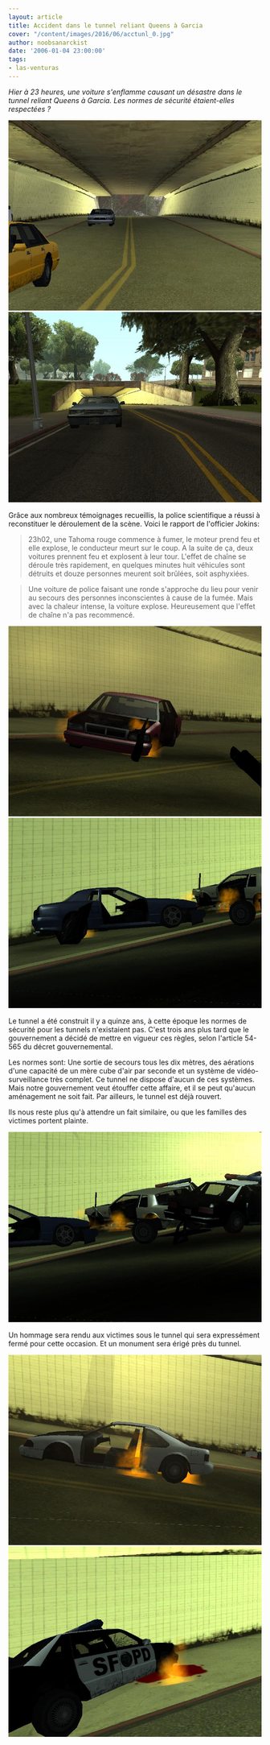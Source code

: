 ```yaml
---
layout: article
title: Accident dans le tunnel reliant Queens à Garcia
cover: "/content/images/2016/06/acctunl_0.jpg"
author: noobsanarckist
date: '2006-01-04 23:00:00'
tags:
- las-venturas
---
```


_Hier à 23 heures, une voiture s'enflamme causant un désastre dans le tunnel reliant Queens à Garcia. Les normes de sécurité étaient-elles respectées ?_

![](/content/images/2005/01/acctunl.jpg)
![](/content/images/2005/01/acctunl2.jpg)

Grâce aux nombreux témoignages recueillis, la police scientifique a réussi à reconstituer le déroulement de la scène. Voici le rapport de l'officier Jokins:

> 23h02, une Tahoma rouge commence à fumer, le moteur prend feu et elle explose, le conducteur meurt sur le coup. A la suite de ça, deux voitures prennent feu et explosent à leur tour. L'effet de chaîne se déroule très rapidement, en quelques minutes huit véhicules sont détruits et douze personnes meurent soit brûlées, soit asphyxiées.

> Une voiture de police faisant une ronde s'approche du lieu pour venir au secours des personnes inconscientes à cause de la fumée. Mais avec la chaleur intense, la voiture explose. Heureusement que l'effet de chaîne n'a pas recommencé.

![](/content/images/2005/01/acctunl3.jpg)
![](/content/images/2005/01/acctunl7.jpg)

Le tunnel a été construit il y a quinze ans, à cette époque les normes de sécurité pour les tunnels n'existaient pas. C'est trois ans plus tard que le gouvernement a décidé de mettre en vigueur ces règles, selon l'article 54-565 du décret gouvernemental.

Les normes sont: Une sortie de secours tous les dix mètres, des aérations d'une capacité de un mère cube d'air par seconde et un système de vidéo-surveillance très complet. Ce tunnel ne dispose d'aucun de ces systèmes. Mais notre gouvernement veut étouffer cette affaire, et il se peut qu'aucun aménagement ne soit fait. Par ailleurs, le tunnel est déjà rouvert.

Ils nous reste plus qu'à attendre un fait similaire, ou que les familles des victimes portent plainte.

![](/content/images/2005/01/acctunl6.jpg)

Un hommage sera rendu aux victimes sous le tunnel qui sera expressément fermé pour cette occasion. Et un monument sera érigé près du tunnel.

![](/content/images/2005/01/acctunl4.jpg)
![](/content/images/2005/01/acctunl5.jpg)
